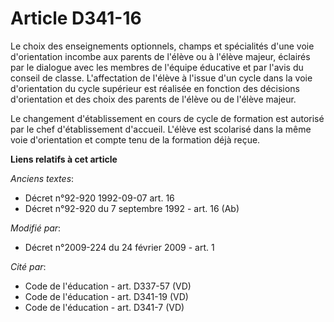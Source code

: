 # Article D341-16

Le choix des enseignements optionnels, champs et spécialités d'une voie d'orientation incombe aux parents de l'élève ou à
l'élève majeur, éclairés par le dialogue avec les membres de l'équipe éducative et par l'avis du conseil de classe.
L'affectation de l'élève à l'issue d'un cycle dans la voie d'orientation du cycle supérieur est réalisée en fonction des
décisions d'orientation et des choix des parents de l'élève ou de l'élève majeur.

Le changement d'établissement en cours de cycle de formation est autorisé par le chef d'établissement d'accueil. L'élève est
scolarisé dans la même voie d'orientation et compte tenu de la formation déjà reçue.

**Liens relatifs à cet article**

_Anciens textes_:

  - Décret n°92-920 1992-09-07 art. 16
  - Décret n°92-920 du 7 septembre 1992 - art. 16 (Ab)

_Modifié par_:

  - Décret n°2009-224 du 24 février 2009 - art. 1

_Cité par_:

  - Code de l'éducation - art. D337-57 (VD)
  - Code de l'éducation - art. D341-19 (VD)
  - Code de l'éducation - art. D341-7 (VD)
